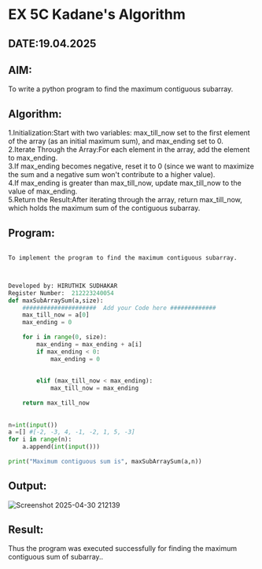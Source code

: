 # EX 5C Kadane's Algorithm
## DATE:19.04.2025
## AIM:
To write a python program to find the maximum contiguous subarray.

## Algorithm:

1.Initialization:Start with two variables: max_till_now set to the first element of the array (as an initial maximum sum), and max_ending set to 0.<BR>
2.Iterate Through the Array:For each element in the array, add the element to max_ending.<BR>
3.If max_ending becomes negative, reset it to 0 (since we want to maximize the sum and a negative sum won't contribute to a higher value).<BR>
4.If max_ending is greater than max_till_now, update max_till_now to the value of max_ending.<BR>
5.Return the Result:After iterating through the array, return max_till_now, which holds the maximum sum of the contiguous subarray.<BR>


## Program:
```PYTHON

To implement the program to find the maximum contiguous subarray.



Developed by: HIRUTHIK SUDHAKAR
Register Number:  212223240054
def maxSubArraySum(a,size):
    #####################  Add your Code here #############
    max_till_now = a[0]
    max_ending = 0
    
    for i in range(0, size):
        max_ending = max_ending + a[i]
        if max_ending < 0:
            max_ending = 0
        
        
        elif (max_till_now < max_ending):
            max_till_now = max_ending
            
    return max_till_now
    
    
n=int(input())  
a =[] #[-2, -3, 4, -1, -2, 1, 5, -3]
for i in range(n):
    a.append(int(input()))
  
print("Maximum contiguous sum is", maxSubArraySum(a,n))

```

## Output:
![Screenshot 2025-04-30 212139](https://github.com/user-attachments/assets/45cf11fa-e479-4fa1-8408-1ddc358a0e62)

## Result:
Thus the program was executed successfully for finding the maximum contiguous sum of subarray..
